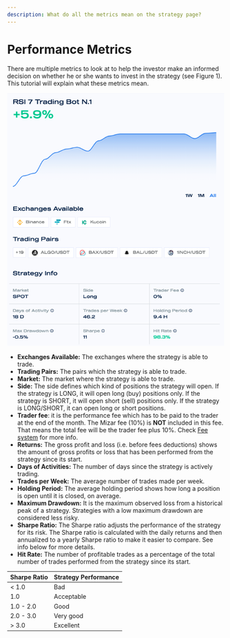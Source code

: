 ```yaml
---
description: What do all the metrics mean on the strategy page?
---
```


# Performance Metrics

There are multiple metrics to look at to help the investor make an informed decision on whether he or she wants to invest in the strategy (see Figure 1). This tutorial will explain what these metrics mean.&#x20;

![](../.gitbook/assets/screenshot-2021-09-16-at-12.05.44.png)

* **Exchanges Available:** The exchanges where the strategy is able to trade.
* **Trading Pairs:** The pairs which the strategy is able to trade.
* **Market:** The market where the strategy is able to trade.
* **Side:** The side defines which kind of positions the strategy will open. If the strategy is LONG, it will open long (buy) positions only. If the strategy is SHORT, it will open short (sell) positions only. If the strategy is LONG/SHORT, it can open long or short positions.
* **Trader fee**: it is the performance fee which has to be paid to the trader at the end of the month. The Mizar fee (10%) is **NOT** included in this fee. That means the total fee will be the trader fee plus 10%. Check [Fee system](../fees/fee-system.md) for more info.
* **Returns:** The gross profit and loss (i.e. before fees deductions) shows the amount of gross profits or loss that has been performed from the strategy since its start.
* **Days of Activities:** The number of days since the strategy is actively trading.
* **Trades per Week:** The average number of trades made per week.
* **Holding Period:** The average holding period shows how long a position is open until it is closed, on average.
* **Maximum Drawdown:** It is the maximum observed loss from a historical peak of a strategy. Strategies with a low maximum drawdown are considered less risky.
* **Sharpe Ratio:** The Sharpe ratio adjusts the performance of the strategy for its risk. The Sharpe ratio is calculated with the daily returns and then annualized to a yearly Sharpe ratio to make it easier to compare. See info below for more details.
* **Hit Rate:** The number of profitable trades as a percentage of the total number of trades performed from the strategy since its start.

| Sharpe Ratio | Strategy Performance |
| ------------ | -------------------- |
| < 1.0        | Bad                  |
| 1.0          | Acceptable           |
| 1.0 - 2.0    | Good                 |
| 2.0 - 3.0    | Very good            |
| > 3.0        | Excellent            |

